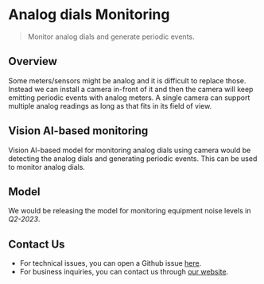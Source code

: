 


# **Analog dials Monitoring** 

  > Monitor analog dials and generate periodic events.

## Overview


Some meters/sensors might be analog and it is difficult to replace those.
Instead we can install a camera in-front of it and then the camera will keep emitting periodic events with analog meters. A single camera can support multiple analog readings as long as that fits in its field of view.           

## Vision AI-based monitoring 

Vision AI-based model for monitoring analog dials using camera would be detecting the analog dials and generating periodic events. This can be used to monitor analog dials.


## Model
We would be releasing the model for monitoring equipment noise levels in *Q2-2023*.


## Contact Us

- For technical issues, you can open a Github issue [here](https://github.com/visionify/visionai).
- For business inquiries, you can contact us through [our website](https://visionify.ai/contact).




